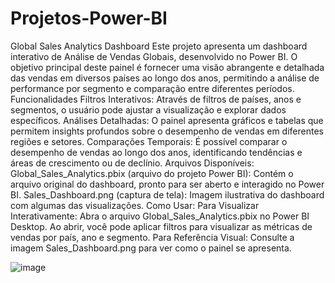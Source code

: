 # Projetos-Power-BI
Global Sales Analytics Dashboard
Este projeto apresenta um dashboard interativo de Análise de Vendas Globais, desenvolvido no Power BI. O objetivo principal deste painel é fornecer uma visão abrangente e detalhada das vendas em diversos países ao longo dos anos, permitindo a análise de performance por segmento e comparação entre diferentes períodos.
Funcionalidades
Filtros Interativos: Através de filtros de países, anos e segmentos, o usuário pode ajustar a visualização e explorar dados específicos.
Análises Detalhadas: O painel apresenta gráficos e tabelas que permitem insights profundos sobre o desempenho de vendas em diferentes regiões e setores.
Comparações Temporais: É possível comparar o desempenho de vendas ao longo dos anos, identificando tendências e áreas de crescimento ou de declínio.
Arquivos Disponíveis:
Global_Sales_Analytics.pbix (arquivo do projeto Power BI): Contém o arquivo original do dashboard, pronto para ser aberto e interagido no Power BI.
Sales_Dashboard.png (captura de tela): Imagem ilustrativa do dashboard com algumas das visualizações.
Como Usar:
Para Visualizar Interativamente: Abra o arquivo Global_Sales_Analytics.pbix no Power BI Desktop. Ao abrir, você pode aplicar filtros para visualizar as métricas de vendas por país, ano e segmento.
Para Referência Visual: Consulte a imagem Sales_Dashboard.png para ver como o painel se apresenta.

![image](https://github.com/user-attachments/assets/ebe213cf-53fe-488f-bb89-9c7ee114bcda)
